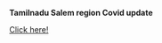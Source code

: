 <Strong>Tamilnadu Salem region Covid update</Strong>

<a href ="https://kaviarasu1.github.io/SalemCovidDetails.html" targe=_self> Click here! </a>
